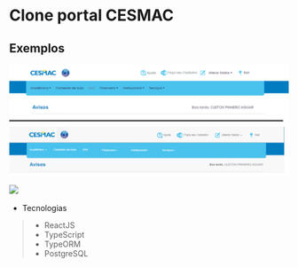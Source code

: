 # Clone portal CESMAC

## Exemplos
![](./assets/fake.png)

![](./assets/unknown.png.png)

- Tecnologias

> - ReactJS<br/>
> - TypeScript<br/>
> - TypeORM <br/>
> - PostgreSQL

